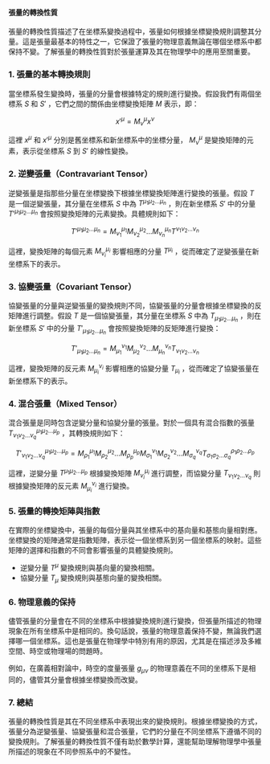 #### 張量的轉換性質

張量的轉換性質描述了在坐標系變換過程中，張量如何根據坐標變換規則調整其分量。這是張量最基本的特性之一，它保證了張量的物理意義無論在哪個坐標系中都保持不變。了解張量的轉換性質對於張量運算及其在物理學中的應用至關重要。

### 1. **張量的基本轉換規則**

當坐標系發生變換時，張量的分量會根據特定的規則進行變換。假設我們有兩個坐標系  $S$  和  $S'$ ，它們之間的關係由坐標變換矩陣  $M$  表示，即：

```math
x'^\mu = M^\mu_{\nu} x^\nu

```
這裡  $x^\mu$  和  $x'^\mu$  分別是舊坐標系和新坐標系中的坐標分量， $M^\mu_{\nu}$  是變換矩陣的元素，表示從坐標系  $S$  到  $S'$  的線性變換。

### 2. **逆變張量（Contravariant Tensor）**

逆變張量是指那些分量在坐標變換下根據坐標變換矩陣進行變換的張量。假設  $T$  是一個逆變張量，其分量在坐標系  $S$  中為  $T^{\mu_1 \mu_2 \dots \mu_n}$ ，則在新坐標系  $S'$  中的分量  $T'^{\mu_1 \mu_2 \dots \mu_n}$  會按照變換矩陣的元素變換。具體規則如下：

```math
T'^{\mu_1 \mu_2 \dots \mu_n} = M^{\mu_1}_{\nu_1} M^{\mu_2}_{\nu_2} \dots M^{\mu_n}_{\nu_n} T^{\nu_1 \nu_2 \dots \nu_n}

```
這裡，變換矩陣的每個元素  $M^{\mu_i}_{\nu_i}$  影響相應的分量  $T^{\mu_i}$ ，從而確定了逆變張量在新坐標系下的表示。

### 3. **協變張量（Covariant Tensor）**

協變張量的分量與逆變張量的變換規則不同，協變張量的分量會根據坐標變換的反矩陣進行調整。假設  $T$  是一個協變張量，其分量在坐標系  $S$  中為  $T_{\mu_1 \mu_2 \dots \mu_n}$ ，則在新坐標系  $S'$  中的分量  $T'_{\mu_1 \mu_2 \dots \mu_n}$  會按照變換矩陣的反矩陣進行變換：

```math
T'_{\mu_1 \mu_2 \dots \mu_n} = M_{\mu_1}^{\nu_1} M_{\mu_2}^{\nu_2} \dots M_{\mu_n}^{\nu_n} T_{\nu_1 \nu_2 \dots \nu_n}

```
這裡，變換矩陣的反元素  $M_{\mu_i}^{\nu_i}$  影響相應的協變分量  $T_{\mu_i}$ ，從而確定了協變張量在新坐標系下的表示。

### 4. **混合張量（Mixed Tensor）**

混合張量是同時包含逆變分量和協變分量的張量。對於一個具有混合指數的張量  $T^{\mu_1 \mu_2 \dots \mu_p}_{\nu_1 \nu_2 \dots \nu_q}$ ，其轉換規則如下：

```math
T'^{\mu_1 \mu_2 \dots \mu_p}_{\nu_1 \nu_2 \dots \nu_q} = M^{\mu_1}_{\rho_1} M^{\mu_2}_{\rho_2} \dots M^{\mu_p}_{\rho_p} M_{\sigma_1}^{\nu_1} M_{\sigma_2}^{\nu_2} \dots M_{\sigma_q}^{\nu_q} T^{\rho_1 \rho_2 \dots \rho_p}_{\sigma_1 \sigma_2 \dots \sigma_q}

```
這裡，逆變分量  $T^{\mu_1 \mu_2 \dots \mu_p}$  根據變換矩陣  $M^{\mu_i}_{\nu_i}$  進行調整，而協變分量  $T_{\nu_1 \nu_2 \dots \nu_q}$  則根據變換矩陣的反元素  $M_{\mu_i}^{\nu_i}$  進行變換。

### 5. **張量的轉換矩陣與指數**

在實際的坐標變換中，張量的每個分量與其坐標系中的基向量和基態向量相對應。坐標變換的矩陣通常是指數矩陣，表示從一個坐標系到另一個坐標系的映射。這些矩陣的選擇和指數的不同會影響張量的具體變換規則。

- 逆變分量  $T^{\mu}$  變換規則與基向量的變換相關。
- 協變分量  $T_{\mu}$  變換規則與基態向量的變換相關。

### 6. **物理意義的保持**

儘管張量的分量會在不同的坐標系中根據變換規則進行變換，但張量所描述的物理現象在所有坐標系中是相同的。換句話說，張量的物理意義保持不變，無論我們選擇哪一個坐標系。這也是張量在物理學中特別有用的原因，尤其是在描述涉及多維空間、時空或物理場的問題時。

例如，在廣義相對論中，時空的度量張量  $g_{\mu\nu}$  的物理意義在不同的坐標系下是相同的，儘管其分量會根據坐標變換而改變。

### 7. **總結**

張量的轉換性質是其在不同坐標系中表現出來的變換規則。根據坐標變換的方式，張量分為逆變張量、協變張量和混合張量，它們的分量在不同坐標系下遵循不同的變換規則。了解張量的轉換性質不僅有助於數學計算，還能幫助理解物理學中張量所描述的現象在不同參照系中的不變性。
